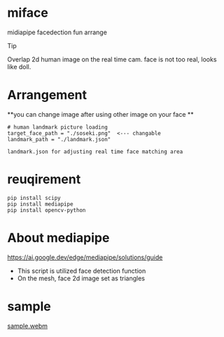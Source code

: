 # miface
midiapipe facedection fun arrange

> [!TIP]
> Overlap 2d human image on the real time cam.
> face is not too real, looks like doll.

# Arrangement
**you can change image after using other image on your face **

```
# human landmark picture loading
target_face_path = "./soseki.png"  <--- changable
landmark_path = "./landmark.json"

landmark.json for adjusting real time face matching area

```



# reuqirement

```
pip install scipy
pip install mediapipe
pip install opencv-python

```
# About mediapipe

https://ai.google.dev/edge/mediapipe/solutions/guide

- This script is utilized face detection function
- On the mesh, face 2d image set as triangles

# sample 

[sample.webm](https://github.com/user-attachments/assets/e0f47281-67f2-44e4-9001-17a84bcce910)

